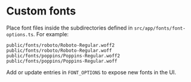 # Custom fonts

Place font files inside the subdirectories defined in `src/app/fonts/font-options.ts`.
For example:

```
public/fonts/roboto/Roboto-Regular.woff2
public/fonts/roboto/Roboto-Regular.woff
public/fonts/poppins/Poppins-Regular.woff2
public/fonts/poppins/Poppins-Regular.woff
```

Add or update entries in `FONT_OPTIONS` to expose new fonts in the UI.
